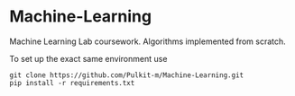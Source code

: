 # Machine-Learning
Machine Learning Lab coursework. Algorithms implemented from scratch.

To set up the exact same environment use
```
git clone https://github.com/Pulkit-m/Machine-Learning.git
pip install -r requirements.txt
```
